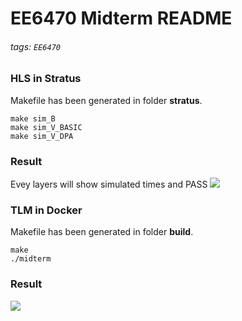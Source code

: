 # EE6470 Midterm README
###### tags: `EE6470`
### HLS in Stratus
Makefile has been generated in folder **stratus**.

```
make sim_B
make sim_V_BASIC
make sim_V_DPA
```

### Result
Evey layers will show simulated times and PASS
![](https://i.imgur.com/3171JMs.png)
### TLM in Docker
Makefile has been generated in folder **build**.

```
make
./midterm
```

### Result
![](https://i.imgur.com/cnFaHN3.png)
